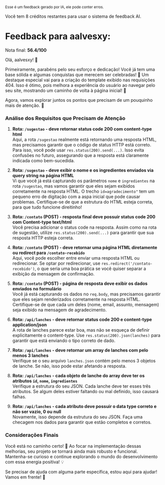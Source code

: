 <sup>Esse é um feedback gerado por IA, ele pode conter erros.</sup>

Você tem 8 créditos restantes para usar o sistema de feedback AI.

# Feedback para aalvesxy:

Nota final: **56.4/100**

Olá, aalvesxy! 🌟

Primeiramente, parabéns pelo seu esforço e dedicação! Você já tem uma base sólida e algumas conquistas que merecem ser celebradas! 🎉 Um destaque especial vai para a criação do template exibido nas requisições 404. Isso é ótimo, pois melhora a experiência do usuário ao navegar pelo seu site, mostrando um caminho de volta à página inicial! 👏

Agora, vamos explorar juntos os pontos que precisam de um pouquinho mais de atenção. 🚀

### Análise dos Requisitos que Precisam de Atenção

1. **Rota: `/sugestao` - deve retornar status code 200 com content-type html**  
   Aqui, a rota `/sugestao` realmente está retornando uma resposta HTML, mas precisamos garantir que o código de status HTTP está correto. Para isso, você pode usar `res.status(200).send(...)`. Isso evita confusões no futuro, assegurando que a resposta está claramente indicada como bem-sucedida.

2. **Rota: `/sugestao` - deve exibir o nome e os ingredientes enviados via query string na página HTML**  
   Vi que você já está capturando os parâmetros `nome` e `ingredientes` na rota `/sugestao`, mas vamos garantir que eles sejam exibidos corretamente na resposta HTML. O trecho `id=agradecimento"` tem um pequeno erro de digitação com a aspa inicial que pode causar problemas. Certifique-se de que a estrutura do HTML esteja correta, para que tudo funcione direitinho!

3. **Rota: `/contato` (POST) - resposta final deve possuir status code 200 com Content-type text/html**  
   Você precisa adicionar o status code na resposta. Assim como na rota de sugestão, utilize `res.status(200).send(...)` para garantir que sua resposta HTTP esteja correta.

4. **Rota: `/contato` (POST) - deve retornar uma página HTML diretamente ou redirect para `/contato-recebido`**  
   Aqui, você pode escolher entre enviar uma resposta HTML ou redirecionar. Se optar por redirecionar, use `res.redirect('/contato-recebido')`, o que seria uma boa prática se você quiser separar a exibição da mensagem de confirmação.

5. **Rota: `/contato` (POST) - página de resposta deve exibir os dados enviados no formulário**  
   Você já está capturando os dados no `req.body`, mas precisamos garantir que eles sejam renderizados corretamente na resposta HTML. Certifique-se de que cada um deles (nome, email, assunto, mensagem) seja exibido na mensagem de agradecimento.

6. **Rota: `/api/lanches` - deve retornar status code 200 e content-type application/json**  
   A rota de lanches parece estar boa, mas não se esqueça de definir explicitamente o content-type. Use `res.status(200).json(lanches)` para garantir que está enviando o tipo correto de dado.

7. **Rota: `/api/lanches` - deve retornar um array de lanches com pelo menos 3 lanches**  
   Verifique se o seu arquivo `lanches.json` contém pelo menos 3 objetos de lanche. Se não, isso pode estar afetando a resposta.

8. **Rota: `/api/lanches` - cada objeto de lanche do array deve ter os atributos `id`, `nome`, `ingredientes`**  
   Verifique a estrutura do seu JSON. Cada lanche deve ter esses três atributos. Se algum deles estiver faltando ou mal definido, isso causará falhas.

9. **Rota: `/api/lanches` - cada atributo deve possuir o data type correto e não ser vazio, 0 ou null**  
   Novamente, isso depende da estrutura do seu JSON. Faça uma checagem nos dados para garantir que estão completos e corretos.

### Considerações Finais

Você está no caminho certo! 🚀 Ao focar na implementação dessas melhorias, seu projeto se tornará ainda mais robusto e funcional. Mantenha-se curioso e continue explorando o mundo do desenvolvimento com essa energia positiva! 💡

Se precisar de ajuda com alguma parte específica, estou aqui para ajudar! Vamos em frente! 💪